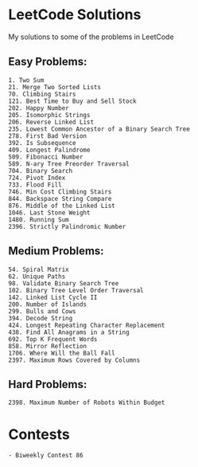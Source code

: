 # LeetCode Solutions
My solutions to some of the problems in LeetCode

## Easy Problems:
    1. Two Sum
    21. Merge Two Sorted Lists
    70. Climbing Stairs
    121. Best Time to Buy and Sell Stock
    202. Happy Number
    205. Isomorphic Strings
    206. Reverse Linked List
    235. Lowest Common Ancestor of a Binary Search Tree
    278. First Bad Version
    392. Is Subsequence
    409. Longest Palindrome
    509. Fibonacci Number
    589. N-ary Tree Preorder Traversal
    704. Binary Search
    724. Pivot Index
    733. Flood Fill
    746. Min Cost Climbing Stairs
    844. Backspace String Compare
    876. Middle of the Linked List
    1046. Last Stone Weight
    1480. Running Sum
    2396. Strictly Palindromic Number

## Medium Problems:
    54. Spiral Matrix
    62. Unique Paths
    98. Validate Binary Search Tree
    102. Binary Tree Level Order Traversal 
    142. Linked List Cycle II
    200. Number of Islands
    299. Bulls and Cows
    394. Decode String
    424. Longest Repeating Character Replacement
    438. Find All Anagrams in a String
    692. Top K Frequent Words
    858. Mirror Reflection
    1706. Where Will the Ball Fall
    2397. Maximum Rows Covered by Columns

## Hard Problems:
    2398. Maximum Number of Robots Within Budget

# Contests
    - Biweekly Contest 86